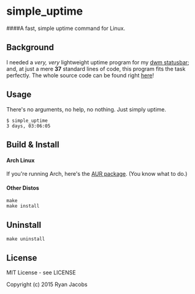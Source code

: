 simple_uptime
=============

####A fast, simple uptime command for Linux.

Background
----------
I needed a *very, very* lightweight uptime program for my
[dwm statusbar](https://github.com/ryanmjacobs/ryans_dotfiles/blob/master/.bin/dwmstatus#L19);
and, at just a mere **37** standard lines of code, this program fits the task
perfectly. The whole source code can be found right [here](https://github.com/ryanmjacobs/simple_uptime/blob/master/src/simple_uptime.c)!

Usage
-----
There's no arguments, no help, no nothing. Just simply uptime.
```
$ simple_uptime
3 days, 03:06:05
```

Build & Install
---------------
#### Arch Linux
If you're running Arch, here's the [AUR package](https://aur.archlinux.org/packages/simple_uptime).
(You know what to do.)

#### Other Distos
```
make
make install
```

Uninstall
---------
```
make uninstall
```

License
-------

MIT License - see LICENSE

Copyright (c) 2015 Ryan Jacobs
